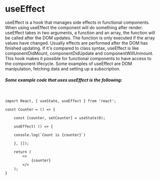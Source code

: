 # useEffect

useEffect is a hook that manages side effects in functional components. When using useEffect the component will do something after render. useEffect takes in two arguments, a function and an array, the function will be called after the DOM updates. The function is only executed if the array values have changed. Usually effects are performed after the DOM has finished updating. If it's compared to class syntax, useEffect is like componentDidMount, componentDidUpdate and componentWillUnmount. This hook makes it possible for functional components to have access to the component lifecycle. Some examples of useEffect are DOM manipulation, fetching data and setting up a subscription.

##### Some example code that uses useEffect is the following:

&nbsp;

```
import React, { useState, useEffect } from 'react';

const Counter = () => {

    const [counter, setCounter] = useState(0);

    useEffect( () => {

    console.log(`Count is {counter}`)

    }, []);

    return (
        <> 
            {counter} 
        </>
    );
}
```